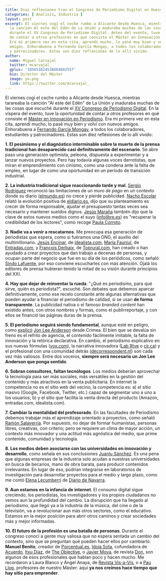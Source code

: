 ```yaml
---
title: Diez reflexiones tras el Congreso de Periodismo Digital en Huesca
categories: [ Analisis, Industria ]
layout: post
excerpt: El viernes cogí el coche rumbo a Alicante desde Huesca, mientras tarareaba
  la canción Al este del Edén de La Unión y maduraba muchas de las cosas que escuché
  durante el XV Congreso de Periodismo Digital. Antes del evento, tuve la oportunidad
  de contar a otros profesores en qué consiste el Máster en Innovación en Periodismo.
  Era mi primera vez en esta cita, aprendí mucho, lo pasé muy bien y volví con nuevos
  amigos. Enhorabuena a Fernando García Mongay, a todos los colaboradores, estudiantes
  y patrocinadores. Estas son diez reflexiones de lo allí vivido.
author:
  name: Miguel Carvajal
  twitter: mcarvajal_
  gplus: '105651624538664882557'
  bio: Director del Máster
  image: yo.png
  link: https://twitter.com/mcarvajal_
---
```


El viernes cogí el coche rumbo a Alicante desde Huesca, mientras tarareaba la canción "Al este del Edén" de La Unión y maduraba muchas de las cosas que escuché durante el [XV Congreso de Periodismo Digital](http://www.congresoperiodismo.com/). En la víspera del evento, tuve la oportunidad de contar a otros profesores en qué consiste el [Máster en Innovación en Periodismo](http://mip.umh.es). Era mi primera vez en esta cita, aprendí mucho, lo pasé muy bien y volví con nuevos amigos. Enhorabuena a [Fernando García Mongay](https://twitter.com/mongay55), a todos los colaboradores, estudiantes y patrocinadores. Estas son diez reflexiones de lo allí vivido:

**1. El pesimismo y el diagnóstico interminable sobre la muerte de la prensa tradicional han desaparecido casi definitivamente del escenario**. Se abre paso una generación optimista, peleona, dispuesta a experimentar y a lanzar nuevos proyectos. Pero hay todavía algunas voces derrotistas, que miran el emprendimiento con cinismo, como una condena ante la falta de empleo, en lugar de como una oportunidad en un período de transición industrial.

**2. La industria tradicional sigue reaccionando tarde y mal**. [Sergio Rodríguez](https://twitter.com/SergioRS) reconoció las limitaciones de un _muro de pago_ en un contexto donde su diario ([elmundo.es](http://www.elmundo.es)) no crece y pierde publicidad. [Nacho Escolar](https://twitter.com/iescolar) relató la evolución positiva de [eldiario.es](http://www.eldiario.es), dijo que su planteamiento es crecer de forma responsable, ajustar el presupuesto tantas veces sea necesario y mantener sueldos dignos. [Jesús Maraña](https://twitter.com/jesusmarana) también dijo que la clave de estos nuevos medios como el suyo ([infolibre.es](http://www.infolibre.es)) es "recuperar la credibilidad de los lectores", como recoge [Paula Corroto](http://bit.ly/1odwySn). 

**3. Nadie va a venir a rescatarnos**. Me preocupa esa generación de periodistas que espera, como si fuéramos una ONG, el auxilio del multimillonario. [Jesús Encinar](https://twitter.com/JesusEncinar), de [idealista.com](http://www.idealista.com), [María Faunjul](https://twitter.com/fanjulmaria), de [Entradas.com](http://www.entradas.com/), y [François Derbaix](https://twitter.com/fderbaix), de [Toprural.com](http://www.toprural.com/), han creado o han ayudado a crear proyectos que dan trabajo a decenas de personas, y ocupan parte del negocio que fue en su día de los periódicos, como señaló [Sindo Lafuente](https://twitter.com/sindolafuente), por eso conviene escucharles con más atención. Ojalá los editores de prensa hubieran tenido la mitad de su visión durante principios del XXI. 

**4. Hay que dejar de reinventar la rueda**. "¿Qué es periodismo, para qué sirve, quién es periodista?", escuché. Son debates que debemos aparcar definitivamente, como ese recelo constante ante algunas alternativas que pueden ayudar a financiar el periodismo de calidad, si se usan **de forma transparente**. La publicidad nativa o el famoso _branded content_ han existido antes, con otros nombres y formas, como el publirreportaje, y con ellos se financió las páginas duras de la prensa.

**5. El periodismo seguirá siendo fundamental**, aunque esté en peligro, como [explicó](https://www.youtube.com/watch?v=pPbhN3YNcpc) [Jon Lee Anderson](http://nyr.kr/1odG87P) desde Crimea. El bien que se devalúa sin freno es el refrito de agencia, el contenido fácilmente imitable, la falta de innovación y la retórica declarativa. En cambio, el periodismo explicativo en sus nuevas fórmulas ([vox.com](http://www.vox.com/)), la narrativa innovadora ([Lab Rtve](https://twitter.com/lab_rtvees) o [cir.ca](http://www.cir.ca/)) y el profesional con una comunidad detrás ([decorrespondent.nl](https://decorrespondent.nl/home)) son cada vez más valiosos. Entre dos voceros, **siempre será necesario un Jon Lee Anderson que ponga sentido**.

**6. Sobran consultores, faltan tecnólogos**. Los medios deberían aprovechar la tecnología para ser más sociales, más versátiles en la gestión del contenido y más atractivos en la venta publicitaria. En internet la competencia no es el sitio web del vecino, la competencia es: a) el sitio masivo (Google, Facebook, Twitter, etc.) capaz de segmentar uno a uno a los usuarios; b) y el sitio que facilita la venta directa del producto (Amazon, entradas.com, idealista.com). 

**7. Cambiar la mentalidad del profesorado**. En las facultades de Periodismo debemos trabajar más el aprendizaje orientado a proyectos, como señaló [Ramón Salaverría](https://twitter.com/rsalaverria). Por supuesto, no dejar de formar humanistas, personas libres, creativas, con criterio; pero se requiere un clima de mayor acción, un contexto más innovador y una actitud más agnóstica del medio, que prime contenido, comunidad y tecnología. 

**8. Los medios deben asociarse con las universidades en innovación y desarrollo**, como señala en sus conclusiones [Juanlu Sánchez](http://bit.ly/1odsBx5). Es una pena que algunas empresas de la industria solo acudan a nuestras universidades en busca de becarios, mano de obra barata, para producir contenidos irrelevantes. En lugar de eso, podrían integrarse en laboratorios de investigación para desarrollar proyectos para el medio y largo plazo, como me contó [Elena Lecumberri](https://twitter.com/elenalecumberri) de [Diario de Navarra](http://www.diariodenavarra.es/noticias/mas_actualidad/cultura/2013/10/17/diario_navarra_estrena_laboratorio_periodismo_133683_1034.html).

**9. Aun estamos en la infancia de internet**. El consumo digital sigue creciendo, los periodistas, los investigadores y los propios ciudadanos no vemos aun la profundidad del cambio. La disrupción que ha llegado al periodismo, que llegó ya a la industria de la música, del cine o de la televisión, va a revolucionar aun más otros sectores, como el educativo. Estamos en la mejor posición para abrir otros caminos y crear sociedades más y mejor informadas. 

**10. El futuro de la profesión es una batalla de personas**. Durante el congreso conocí a gente muy valiosa que no espera sentada un cambio del contexto, sino que se preguntan qué pueden hacer ellos por cambiarlo. **Manuel Benito**, creador de [Porcentual.es](http://www.porcentual.es/), [Idoia Sota](https://twitter.com/IdoiaSota), cofundadora de [Acuerdo](http://pissedoffreaders.com/es), [Itxu Diaz](https://twitter.com/itxudiaz), de [The Objective](http://theobjective.com/es/), o [Javier Moya](https://twitter.com/javiermoya), de revista [Don](http://www.revistadon.com/), son algunos de esos profesionales que hablan poco y hacen mucho. Me recordaron a Laura Blanco y Ángel Anaya, de [Revista Vis-a-Vis](http://www.vis-a-vis.es/), o a [Pau Llop](https://twitter.com/paullop), profesores de nuestro Máster: aquí **ya nos creímos hace tiempo que hay sitio para emprender**.